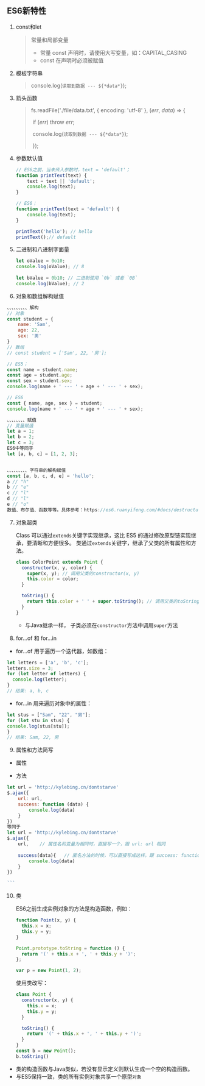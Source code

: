  

## ES6新特性

1. const和let

	> 常量和局部变量
	>
	> - 常量 const 声明时，请使用大写变量，如：CAPITAL_CASING
	> - const 在声明时必须被赋值

2. 模板字符串

	> console.log(`读取到数据 --- ${*data*}`);

3. 箭头函数

	> fs.readFile('./file/data.txt', { encoding: 'utf-8' }, (*err*, *data*) => {
	>
	> ​            if (*err*) throw *err*;
	>
	> ​            console.log(`读取到数据 --- ${*data*}`);
	>
	> ​        });

4. 参数默认值

	```javascript
	// ES6之前，当未传入参数时，text = 'default'；
	function printText(text) {
	    text = text || 'default';
	    console.log(text);
	}
	
	// ES6；
	function printText(text = 'default') {
	    console.log(text);
	}
	
	printText('hello'); // hello
	printText();// default
	```

5. 二进制和八进制字面量

	```jsx
	let oValue = 0o10;
	console.log(oValue); // 8
	 
	let bValue = 0b10; // 二进制使用 `0b` 或者 `0B`
	console.log(bValue); // 2
	```

6. 对象和数组解构赋值

  ```jsx
  、、、、、、、、、解构
  // 对象
  const student = {
      name: 'Sam',
      age: 22,
      sex: '男'
  }
  // 数组
  // const student = ['Sam', 22, '男'];
  
  // ES5；
  const name = student.name;
  const age = student.age;
  const sex = student.sex;
  console.log(name + ' --- ' + age + ' --- ' + sex);
  
  // ES6
  const { name, age, sex } = student;
  console.log(name + ' --- ' + age + ' --- ' + sex);
  
  、、、、、、、、赋值
  // 变量赋值
  let a = 1;
  let b = 2;
  let c = 3;
  ES6中等同于
  let [a, b, c] = [1, 2, 3];
  
  
  、、、、、、、、、字符串的解构赋值
  const [a, b, c, d, e] = 'hello';
  a // "h"
  b // "e"
  c // "l"
  d // "l"
  e // "o"
  数值、布尔值、函数等等。具体参考：https://es6.ruanyifeng.com/#docs/destructuring
  ```

7. 对象超类

	 Class 可以通过`extends`关键字实现继承，这比 ES5 的通过修改原型链实现继承，要清晰和方便很多。  类通过`extends`关键字，继承了父类的所有属性和方法。 

	```jsx
	class ColorPoint extends Point {
	  constructor(x, y, color) {
	    super(x, y); // 调用父类的constructor(x, y)
	    this.color = color;
	  }
	
	  toString() {
	    return this.color + ' ' + super.toString(); // 调用父类的toString()
	  }
	}
	```
	
	* 与Java继承一样， 子类必须在`constructor`方法中调用`super`方法 

8. for...of 和 for...in

  * for...of 用于遍历一个迭代器，如数组：

```javascript
let letters = ['a', 'b', 'c'];
letters.size = 3;
for (let letter of letters) {
  console.log(letter);
}
// 结果: a, b, c
```
  * for...in 用来遍历对象中的属性：

```jsx
let stus = ["Sam", "22", "男"];
for (let stu in stus) {
console.log(stus[stu]);
}
// 结果: Sam, 22, 男
```
9. 属性和方法简写

  * 属性

  * 方法

~~~javascript
let url = 'http://kylebing.cn/dontstarve'
$.ajax({
    url: url,
    success: function (data) {
        console.log(data)
    }
})
等同于
let url = 'http://kylebing.cn/dontstarve'
$.ajax({
    url,    // 属性名和变量为相同时，直接写一个，跟 url: url 相同
    
    success(data){   // 匿名方法的时候，可以直接写成这样。跟 success: function(data){} 相同。
        console.log(data)
    }
})

```
~~~

10. 类

    ES6之前生成实例对象的方法是构造函数，例如：

    ```javascript
    function Point(x, y) {
      this.x = x;
      this.y = y;
    }
    
    Point.prototype.toString = function () {
      return '(' + this.x + ', ' + this.y + ')';
    };
    
    var p = new Point(1, 2);
    ```

    使用类改写：

    ```javascript
    class Point {
      constructor(x, y) {
        this.x = x;
        this.y = y;
      }
    
      toString() {
        return '(' + this.x + ', ' + this.y + ')';
      }
    }
    const b = new Point();
    b.toString() 
    ```

* 类的构造函数与Java类似，若没有显示定义则默认生成一个空的构造函数。
* 与ES5保持一致，类的所有实例对象共享一个原型`对象`

